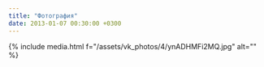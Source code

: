 ```yaml
---
title: "Фотография"
date: 2013-01-07 00:30:00 +0300
---
```



{% include media.html f="/assets/vk_photos/4/ynADHMFi2MQ.jpg" alt="" %}
